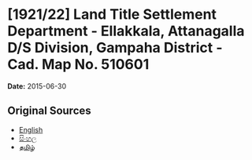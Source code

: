 # [1921/22] Land Title Settlement Department - Ellakkala, Attanagalla D/S Division, Gampaha District - Cad. Map No. 510601

**Date:** 2015-06-30

## Original Sources

- [English](https://documents.gov.lk/view/extra-gazettes/2015/6/1921-22_E.pdf)
- [සිංහල](https://documents.gov.lk/view/extra-gazettes/2015/6/1921-22_S.pdf)
- [தமிழ்](https://documents.gov.lk/view/extra-gazettes/2015/6/1921-22_T.pdf)

